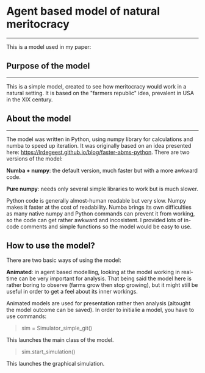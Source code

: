# Agent based model of natural meritocracy
---


This is a model used in my paper: 


## Purpose of the model
---
This is a simple model, created to see how meritocracy would work in a natural setting. It is based on the "farmers republic" idea, prevalent in USA in the XIX century.

## About the model
---
The model was written in Python, using numpy library for calculations and numba to speed up iteration. It was originally based on an idea presented here: https://lrdegeest.github.io/blog/faster-abms-python.
There are two versions of the model: 

**Numba + numpy**: the default version, much faster but with a more awkward code. 

**Pure numpy**: needs only several simple libraries to work but is much slower.

Python code is generally almost-human readable but very slow. Numpy makes it faster at the cost of readability. Numba brings its own difficulties as many native numpy and Python commands can prevent it from working, so the code can get rather awkward and incosistent. I provided lots of in-code comments and simple functions so the model would be easy to use. 

## How to use the model?
There are two basic ways of using the model:

**Animated**: in agent based modelling, looking at the model working in real-time can be very important for analysis. That being said the model here is rather boring to observe (farms grow then stop growing), but it might still be useful in order to get a feel about its inner workings. 

Animated models are used for presentation rather then analysis (altought the model outcome can be saved). In order to initialie a model, you have to use commands:

> sim = Simulator_simple_git()

This launches the main class of the model.

> sim.start_simulation()

This launches the graphical simulation.








